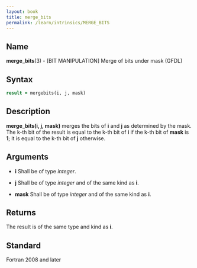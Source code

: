 ```yaml
---
layout: book
title: merge_bits
permalink: /learn/intrinsics/MERGE_BITS
---
```

## __Name__

__merge\_bits__(3) - \[BIT MANIPULATION\] Merge of bits under mask
(GFDL)

## __Syntax__
```fortran
result = mergebits(i, j, mask)
```

## __Description__

__merge\_bits(i, j, mask)__ merges the bits of __i__ and __j__ as determined by
the mask. The k-th bit of the result is equal to the k-th bit of __i__ if
the k-th bit of __mask__ is __1__; it is equal to the k-th bit of __j__ otherwise.

## __Arguments__

  - __i__
    Shall be of type _integer_.

  - __j__
    Shall be of type _integer_ and of the same kind as __i__.

  - __mask__
    Shall be of type _integer_ and of the same kind as __i__.

## __Returns__

The result is of the same type and kind as __i__.

## __Standard__

Fortran 2008 and later

